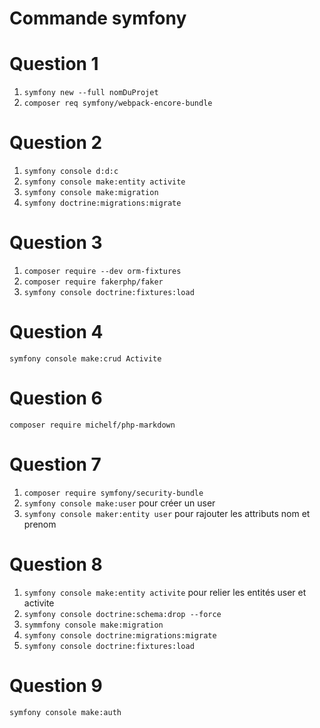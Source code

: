 Commande symfony
================
# Question 1
1. `symfony new --full nomDuProjet`
2. `composer req symfony/webpack-encore-bundle`

# Question 2
1. `symfony console d:d:c`
2. `symfony console make:entity activite`
3. `symfony console make:migration`
4. `symfony doctrine:migrations:migrate`

# Question 3
1. `composer require --dev orm-fixtures`
2. `composer require fakerphp/faker`
3. `symfony console doctrine:fixtures:load`

# Question 4

`symfony console make:crud Activite`

# Question 6

`composer require michelf/php-markdown`

# Question 7

1. `composer require symfony/security-bundle`
2. `symfony console make:user` pour créer un user
3. `symfony console maker:entity user` pour rajouter les attributs nom et prenom

# Question 8
1. `symfony console make:entity activite` pour relier les entités user et activite
2. `symfony console doctrine:schema:drop --force`
3. `symmfony console make:migration`
4. `symfony console doctrine:migrations:migrate `
5. `symfony console doctrine:fixtures:load`

# Question 9
`symfony console make:auth`




